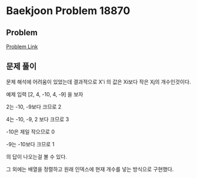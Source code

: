 # Baekjoon Problem 18870 
 
## Problem 
[Problem Link](https://www.acmicpc.net/problem/18870) 

## 문제 풀이
문제 해석에 어려움이 있었는데 결과적으로 X'i 의 값은 Xi보다 작은 Xj의 개수인것이다.

예제 입력 [2, 4, -10, 4, -9] 을 보자

2는 -10, -9보다 크므로 2

4는 -10, -9, 2 보다 크므로 3

-10은 제일 작으므로 0

-9는 -10보다 크므로 1

의 답이 나오는걸 볼 수 있다.

그 외에는 배열을 정렬하고 원래 인덱스에 현재 개수를 넣는 방식으로 구현했다.




